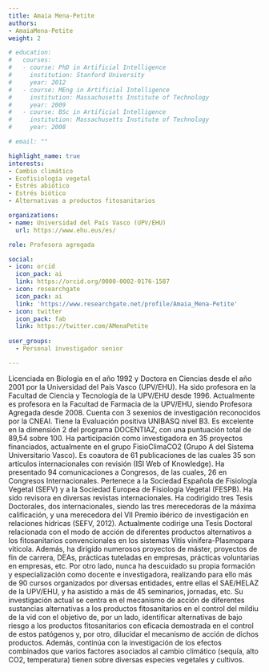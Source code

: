 ```yaml
---
title: Amaia Mena-Petite
authors:
- AmaiaMena-Petite
weight: 2

# education:
#   courses:
#   - course: PhD in Artificial Intelligence
#     institution: Stanford University
#     year: 2012
#   - course: MEng in Artificial Intelligence
#     institution: Massachusetts Institute of Technology
#     year: 2009
#   - course: BSc in Artificial Intelligence
#     institution: Massachusetts Institute of Technology
#     year: 2008

# email: ""

highlight_name: true
interests:
- Cambio climático
- Ecofisiología vegetal
- Estrés abiótico
- Estrés biótico
- Alternativas a productos fitosanitarios

organizations:
- name: Universidad del País Vasco (UPV/EHU)
  url: https://www.ehu.eus/es/

role: Profesora agregada

social:
- icon: orcid
  icon_pack: ai
  link: https://orcid.org/0000-0002-0176-1587
- icon: researchgate
  icon_pack: ai
  link: 'https://www.researchgate.net/profile/Amaia_Mena-Petite'
- icon: twitter
  icon_pack: fab
  link: https://twitter.com/AMenaPetite
  
user_groups: 
  - Personal investigador senior

---
```

 
Licenciada en Biología en el año 1992 y Doctora en Ciencias desde el año 2001 por la Universidad del País Vasco (UPV/EHU). Ha sido profesora en la Facultad de Ciencia y Tecnología de la UPV/EHU desde 1996. Actualmente es profesora en la Facultad de Farmacia de la UPV/EHU, siendo Profesora Agregada desde 2008. Cuenta con 3 sexenios de investigación reconocidos por la CNEAI. Tiene la Evaluación positiva UNIBASQ nivel B3. Es excelente en la dimensión 2 del programa DOCENTIAZ, con una puntuación total de 89,54 sobre 100. Ha participación como investigadora en 35 proyectos financiados, actualmente en el grupo FisioClimaCO2 (Grupo A del Sistema Universitario Vasco). Es coautora de 61 publicaciones de las cuales 35 son artículos internacionales con revisión (ISI Web of Knowledge). Ha presentado 94 comunicaciones a Congresos, de las cuales, 26 en Congresos Internacionales. Pertenece a la Sociedad Española de Fisiología Vegetal (SEFV) y a la Sociedad Europea de Fisiología Vegetal (FESPB). Ha sido revisora en diversas revistas internacionales. Ha codirigido tres Tesis Doctorales, dos internacionales, siendo las tres merecedoras de la máxima calificación, y una merecedora del VII Premio ibérico de investigación en relaciones hídricas (SEFV, 2012). Actualmente codirige una Tesis Doctoral relacionada con el modo de acción de diferentes productos alternativos a los fitosanitarios convencionales en los sistemas Vitis vinifera-Plasmopara viticola. Además, ha dirigido numerosos proyectos de máster, proyectos de fin de carrera, DEAs, prácticas tuteladas en empresas, prácticas voluntarias en empresas, etc. Por otro lado, nunca ha descuidado su propia formación y especialización como docente e investigadora, realizando para ello más de 90 cursos organizados por diversas entidades, entre ellas el SAE/HELAZ de la UPV/EHU, y ha asistido a más de 45 seminarios, jornadas, etc. Su investigación actual se centra en el mecanismo de acción de diferentes sustancias alternativas a los productos fitosanitarios en el control del mildiu de la vid con el objetivo de, por un lado, identificar alternativas de bajo riesgo a los productos fitosanitarios con eficacia demostrada en el control de estos patógenos y, por otro, dilucidar el mecanismo de acción de dichos productos. Además, continúa con la investigación de los efectos combinados que varios factores asociados al cambio climático (sequía, alto CO2, temperatura) tienen sobre diversas especies vegetales y cultivos.
